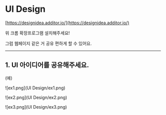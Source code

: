 # UI Design

[https://designidea.additor.io/](https://designidea.additor.io/)

위 크롬 확장프로그램 설치해주세요!

그럼 웹페이지 같은 거 공유 편하게 할 수 있어요.

---
## 1. UI 아이디어를 공유해주세요.


(예)

![ex1.png](UI Design/ex1.png)

![ex2.png](UI Design/ex2.png)

![ex3.png](UI Design/ex3.png)

